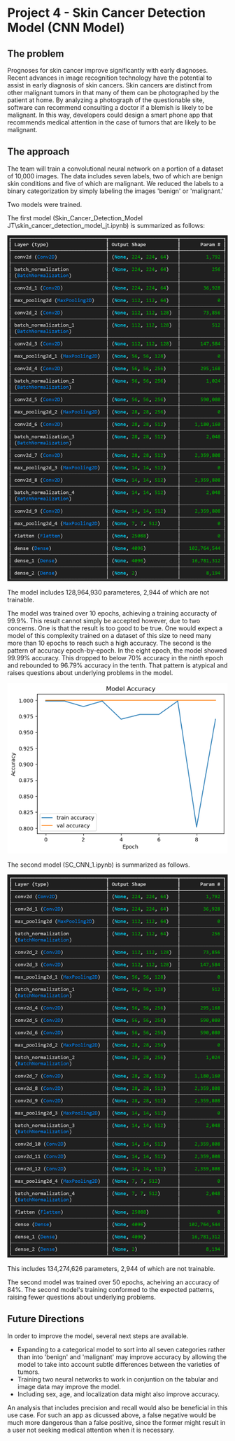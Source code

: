 # Project 4 - Skin Cancer Detection Model (CNN Model)

## The problem

Prognoses for skin cancer improve significantly with early diagnoses. Recent advances in image recognition technology have the potential to assist in early diagnosis of skin cancers. Skin cancers are distinct from other malignant tumors in that many of them can be photographed by the patient at home. By analyzing a photograph of the questionable site, software can recommend consulting a doctor if a blemish is likely to be malignant. In this way, developers could design a smart phone app that recommends medical attention in the case of tumors that are likely to be malignant.

## The approach

The team will train a convolutional neural network on a portion of a dataset of 10,000 images. The data includes seven labels, two of which are benign skin conditions and five of which are malignant. We reduced the labels to a binary categorization by simply labeling the images 'benign' or 'malignant.'

Two models were trained.

The first model (Skin_Cancer_Detection_Model JT\skin_cancer_detection_model_jt.ipynb) is summarized as follows:

![Model 1 Summary](Mod1Summ.png)

The model includes 128,964,930 parameteres, 2,944 of which are not trainable.

The model was trained over 10 epochs, achieving a training accuracty of 99.9%. This result cannot simply be accepted however, due to two concerns. One is that the result is too good to be true. One would expect a model of this complexity trained on a dataset of this size to need many more than 10 epochs to reach such a high accuracy. The second is the pattern of accuracy epoch-by-epoch. In the eight epoch, the model showed 99.99% accuracy. This dropped to below 70% accuracy in the ninth epoch and rebounded to 96.79% accuracy in the tenth. That pattern is atypical and raises questions about underlying problems in the model.

![Figure](Figure.png)

The second model (SC_CNN_1.ipynb) is summarized as follows.

![Model 2 Summary](Mod2Summ.png)

This includes 134,274,626 parameters, 2,944 of which are not trainable.

The second model was trained over 50 epochs, acheiving an accuracy of 84%. The second model's training conformed to the expected patterns, raising fewer questions about underlying problems.

## Future Directions

In order to improve the model, several next steps are available.
 - Expanding to a categorical model to sort into all seven categories rather than into 'benign' and 'malignant' may improve accuracy by allowing the model to take into account subtle differences between the varieties of tumors.
 - Training two neural networks to work in conjuntion on the tabular and image data may improve the model.
 - Including sex, age, and localization data might also improve accuracy.

An analysis that includes precision and recall would also be beneficial in this use case. For such an app as dicussed above, a false negative would be much more dangerous than a false positive, since the former might result in a user not seeking medical attention when it is necessary.